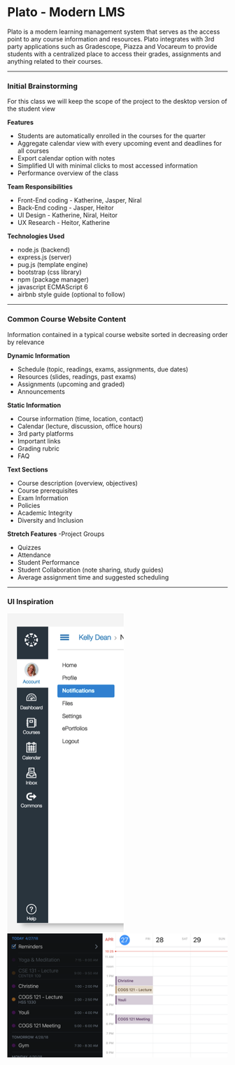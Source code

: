 # Plato - Modern LMS

Plato is a modern learning management system that serves as the access point to any course information and resources. Plato integrates with 3rd party applications such as Gradescope, Piazza and Vocareum to provide students with a centralized place to access their grades, assignments and anything related to their courses.

---

### Initial Brainstorming

For this class we will keep the scope of the project to the desktop version of the student view

__Features__
- Students are automatically enrolled in the courses for the quarter
- Aggregate calendar view with every upcoming event and deadlines for all courses
- Export calendar option with notes
- Simplified UI with minimal clicks to most accessed information
- Performance overview of the class

__Team Responsibilities__
- Front-End coding - Katherine, Jasper, Niral
- Back-End coding - Jasper, Heitor
- UI Design - Katherine, Niral, Heitor
- UX Research - Heitor, Katherine

__Technologies Used__
- node.js (backend)
- express.js (server)
- pug.js (template engine)
- bootstrap (css library)
- npm (package manager)
- javascript ECMAScript 6
- airbnb style guide (optional to follow) 

---

### Common Course Website Content

Information contained in a typical course website sorted in decreasing order by relevance

__Dynamic Information__
- Schedule (topic, readings, exams, assignments, due dates)
- Resources (slides, readings, past exams)
- Assignments (upcoming and graded)
- Announcements

__Static Information__
- Course information (time, location, contact)
-  Calendar (lecture, discussion, office hours)
- 3rd party platforms
- Important links
- Grading rubric
- FAQ

__Text Sections__
- Course description (overview, objectives)
- Course prerequisites
- Exam Information
- Policies
- Academic Integrity
- Diversity and Inclusion

__Stretch Features__
-Project Groups
- Quizzes
- Attendance
- Student Performance
- Student Collaboration (note sharing, study guides)
- Average assignment time and suggested scheduling

---

### UI Inspiration

![Icon navigation menu](assets/icon_nav.png)
![Calendar with timeline](assets/cal_view.png)
